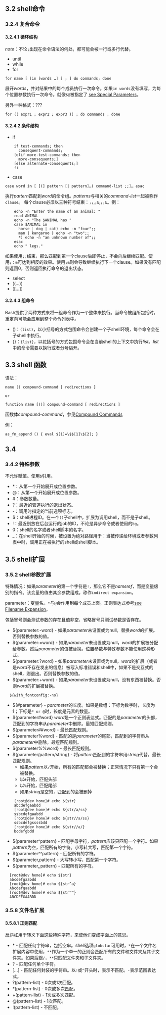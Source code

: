 ## 3.2 shell命令
### 3.2.4 复合命令
#### 3.2.4.1 循环结构
*note*：不论`;`出现在命令语法的何处，都可能会被一行或多行代替。
- until
- while
- for
```
for name [ [in [words …] ] ; ] do commands; done
```
展开*words*，并对结果中的每个成员执行一次命令。如果`in words`没有填写，为每个位置参数执行一次命令，就像`$@`被指定了 [see Special Parameters](https://www.gnu.org/software/bash/manual/bash.html#Special-Parameters)。

另外一种格式：???
```
for (( expr1 ; expr2 ; expr3 )) ; do commands ; done
```

#### 3.2.4.2 条件结构

- if
```
    if test-commands; then
      consequent-commands;
    [elif more-test-commands; then
      more-consequents;]
    [else alternate-consequents;]
    fi
```
- case
```
case word in [ [(] pattern [| pattern]…) command-list ;;]… esac
```
执行*pattern*匹配到*word*的命令组。*patterns*与相关的*command-list*一起被称作`clause`。
每个clause必须以三种符号结束：`;;`,`;&`,`;;&`。例：
```shell
    echo -n "Enter the name of an animal: "
    read ANIMAL
    echo -n "The $ANIMAL has "
    case $ANIMAL in
      horse | dog | cat) echo -n "four";;
      man | kangaroo ) echo -n "two";;
      *) echo -n "an unknown number of";;
    esac
    echo " legs."
```
如果使用`;;`结束，那么匹配到第一个clause后即停止，不会向后继续匹配。使用`;；&`可达到相反的效果。使用`;&`则会导致继续执行下一个clause。如果没有匹配则返回0，否则返回执行命令的退出状态。
- select
- ((...))
- [[...]]

#### 3.2.4.3 组命令
Bash提供了两种方式来将一组命令作为一个整体来执行。当命令被组所包括时，重定向可能会应用到整个命令列表中。

- ()：`(list)`，以小括号的方式包围命令会创建一个子shell环境，每个命令会在子shell中执行。
- {}：`{list}`，以花括号的方式包围命令会在当前shell的上下文中执行*list*。*list*中的命令需要以换行或者分号隔开。

## 3.3 shell 函数
语法：
```shell
name () compound-command [ redirections ]

or

function name [()] compound-command [ redirections ]
```
函数体*compound-command*，参见[Compound Commands](https://www.gnu.org/software/bash/manual/bash.html#Compound-Commands)

例：
```shell
as_fn_append () { eval $[1]=\$$[1]\$[2]; }
```

## 3.4
### 3.4.2 特殊参数
不允许赋值。使用`$`引用。

- \*：从第一个开始展开成位置参数。
- @：从第一个开始展开成位置参数。
- \#：参数数量。
- ?：最近的管道执行的退出状态。
- \-：调用时指定的当前选项标志。
- $：shell进程ID。在一个`()`子shell中，扩展为调用shell，而不是子shell。
- \!：最近别放在后台运行的job的ID，不论是异步命令或者使用的`bg`。
- 0：shell的名字或者shell脚本的名字。
- \_：在shell开始的时候，被设置为绝对路径用于：当被传递给环境或者参数列表中时，调用正在被执行的shell或shell脚本。

## 3.5 shell扩展
### 3.5.2 shell参数扩展

特殊情况：如果*parameter*的第一个字符是`!`，那么它不是*nameref*，而是变量级别的指令。该变量的值由其余参数组成。称作`indirect expansion`。

parameter：变量名。`*`与`@`会作用到每个成员上面。正则表达式参考[see Filename Expansion](https://www.gnu.org/software/bash/manual/bash.html#Filename-Expansion)。

包括冒号则会测试参数的存在且值非空，省略冒号只测试参数是否存在。

- ${parameter:-word} - 如果*parameter*未设置或为null，替换*word*的扩展。否则替换参数的值。
- ${parameter:=word} - 如果*parameter*未设置或为null，*word*的扩展被分配给参数。然后*parameter*的值被替换。位置参数与特殊参数不能使用这种形式。
- ${parameter:?word} - 如果*parameter*未设置或为null，*word*的扩展（或者是*word*不存在发出的信息）被写入标准错误和shell中，如果不是交互式的shell，则退出。否则替换参数的值。
- ${parameter:+word} - 如果*parameter*未设置或为null，没有东西被替换。否则*word*的扩展被替换。
```shell
  ${with_fontconfig:-no}
```
- ${#parameter} - *parameter*的长度。如果是数组：下标为数字时，长度为1；下标是`* or @`时，长度是元素的数量。
- ${parameter#word} *word*是一个正则表达式。匹配的是*parameter*的头部，匹配到的字符串从*parameter*中删除。最短匹配规则。
- ${parameter##word} - 最长匹配规则。
- ${parameter%word} - 匹配的是*parameter*的尾部，匹配到的字符串从*parameter*中删除。最短匹配规则。
- ${parameter%%word} - 最长匹配规则。
- ${parameter/pattern/string} - 将*pattern*匹配到的字符串用*string*代替。最长匹配规则。
    + 如果*pattern*以`/`开始，所有的匹配都会被替换；正常情况下只有第一个会被替换。
    + 以`#`开始，匹配头部
    + 以`%`开始，匹配尾部
    + 如果*string*是空的，匹配到的会被删掉
```shell
    [root@dev home]# echo ${str}
    abcdefgaabdd
    [root@dev home]# echo ${str/a/ss}
    ssbcdefgaabdd
    [root@dev home]# echo ${str//a/ss}
    ssbcdefgssssbdd
    [root@dev home]# echo ${str//a/}
    bcdefgbdd
```
- ${parameter^pattern} - 匹配字母字符，*pattern*应该只匹配一个字符。如果*pattern*为空，匹配所有的字符。小写转大写，匹配第一个字符。
- ${parameter^^pattern} - 匹配所有的字符。
- ${parameter,pattern} - 大写转小写，匹配第一个字符。
- ${parameter,,pattern} - 匹配所有的字符。
```shell
  [root@dev home]# echo ${str}
  abcdefgaabdd
  [root@dev home]# echo ${str^a}
  Abcdefgaabdd
  [root@dev home]# echo ${str^^}
  ABCDEFGAABDD
```

### 3.5.8 文件名扩展
#### 3.5.8.1 正则匹配
反斜杠用于转义下面这些特殊字符，来使他们变成字面上的意思。

- \* - 匹配任何字符串，包括空串。shell选项`globstar`可用时，`*`在一个文件名扩展内容中使用，`**`作为一个单一的正则会匹配所有的文件和文件夹及其子文件夹。如果后跟`/`，`**`只匹配文件夹和子文件夹。
- ? - 匹配任何单个字符。
- [...] - 匹配任何封装的字符串。以`!`或`^`开头时，表示不匹配。`-`表示范围表达式。
- ?(pattern-list) - 0次或1次匹配。
- *(pattern-list) - 0次或多次匹配。
- +(pattern-list) - 1次或多次匹配。
- @(pattern-list) - 1次匹配。
- !(pattern-list) - 不匹配。

